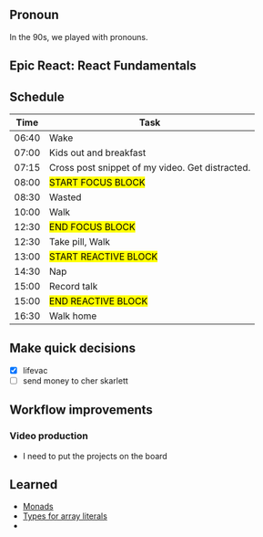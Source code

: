## Pronoun

In the 90s, we played with pronouns.

## Epic React: React Fundamentals




## Schedule

| Time | Task |
|---|---|
|06:40|Wake|
|07:00|Kids out and breakfast|
|07:15|Cross post snippet of my video. Get distracted.|
|08:00|<mark>START FOCUS BLOCK</mark>|
|08:30|Wasted|
|10:00|Walk|
|12:30|<mark>END FOCUS BLOCK</mark>|
|12:30|Take pill, Walk|
|13:00|<mark>START REACTIVE BLOCK</mark>|
|14:30|Nap|
|15:00|Record talk|
|15:00|<mark>END REACTIVE BLOCK</mark>|
|16:30|Walk home|

## Make quick decisions
- [x] lifevac
- [ ] send money to cher skarlett

## Workflow improvements
### Video production
- I need to put the projects on the board

## Learned
- [Monads](https://medium.com/javascript-scene/javascript-monads-made-simple-7856be57bfe8)
- [Types for array literals](https://2ality.com/2020/02/typing-arrays-typescript.html#array-role-%E2%80%9Clist%E2%80%9D%3A-array-type-literals-vs.-interface-type-array)
- 